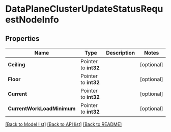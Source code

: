 # DataPlaneClusterUpdateStatusRequestNodeInfo

## Properties

Name | Type | Description | Notes
------------ | ------------- | ------------- | -------------
**Ceiling** | Pointer to **int32** |  | [optional] 
**Floor** | Pointer to **int32** |  | [optional] 
**Current** | Pointer to **int32** |  | [optional] 
**CurrentWorkLoadMinimum** | Pointer to **int32** |  | [optional] 

[[Back to Model list]](../README.md#documentation-for-models) [[Back to API list]](../README.md#documentation-for-api-endpoints) [[Back to README]](../README.md)


